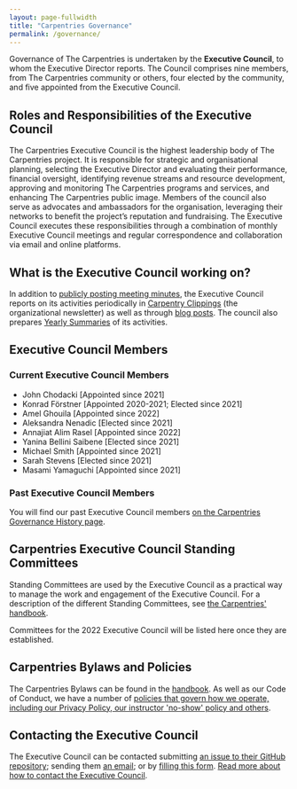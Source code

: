 ```yaml
---
layout: page-fullwidth
title: "Carpentries Governance"
permalink: /governance/
---
```


Governance of The Carpentries is undertaken by the **Executive Council**, to whom the Executive Director reports. The Council comprises nine members, from The Carpentries community or others, four elected by the community, and five appointed from the Executive Council.

## Roles and Responsibilities of the Executive Council

The Carpentries Executive Council is the highest leadership body of The Carpentries project. It is responsible for strategic and organisational planning, selecting the Executive Director and evaluating their performance, financial oversight, identifying revenue streams and resource development, approving and monitoring The Carpentries programs and services, and enhancing The Carpentries public image. Members of the council also serve as advocates and ambassadors for the organisation, leveraging their networks to benefit the project’s reputation and fundraising. The Executive Council executes these responsibilities through a combination of monthly Executive Council meetings and regular correspondence and collaboration via email and online platforms.

## What is the Executive Council working on?

In addition to [publicly posting meeting minutes](https://github.com/carpentries/executive-council-info/tree/master/minutes), the Executive Council reports on its activities periodically in [Carpentry Clippings](https://carpentries.org/newsletter/) (the organizational newsletter) as well as through [blog posts](https://carpentries.org/posts-by-tags/#blog-tag-governance).
The council also prepares [Yearly Summaries](https://github.com/carpentries/executive-council-info/tree/master/year-in-review) of its activities.

## Executive Council Members

### Current Executive Council Members

- John Chodacki [Appointed since 2021]
- Konrad Förstner [Appointed 2020-2021; Elected since 2021]
- Amel Ghouila [Appointed since 2022]
- Aleksandra Nenadic [Elected since 2021]
- Annajiat Alim Rasel [Appointed since 2022]
- Yanina Bellini Saibene [Elected since 2021]
- Michael Smith [Appointed since 2021]
- Sarah Stevens [Elected since 2021]
- Masami Yamaguchi [Appointed since 2021]

### Past Executive Council Members

You will find our past Executive Council members [on the Carpentries Governance History page](/governance-history/).

## Carpentries Executive Council Standing Committees

Standing Committees are used by the Executive Council as a practical way to manage the work and engagement of the Executive Council.
For a description of the different Standing Committees, see [the Carpentries' handbook](https://docs.carpentries.org/topic_folders/governance/executive-council.html?#executive-council-s-standing-committees).

Committees for the 2022 Executive Council will be listed here once they are established.


## Carpentries Bylaws and Policies

The Carpentries Bylaws can be found in the [handbook](https://docs.carpentries.org/topic_folders/governance/bylaws.html).
As well as our Code of Conduct, we have a number of [policies that govern how we operate, including our Privacy Policy, our instructor 'no-show' policy and others](https://docs.carpentries.org/topic_folders/policies/index.html).

## Contacting the Executive Council

The Executive Council can be contacted submitting [an issue to their GitHub repository](https://github.com/carpentries/executive-council-info/issues); sending them [an email](mailto:carpentries-executive-council@carpentries.org); or by [filling this form](https://forms.gle/Adi54ESBi5hHmcdu5). [Read more about how to contact the Executive Council](https://docs.carpentries.org/topic_folders/governance/executive-council.html#contacting-the-executive-council).
